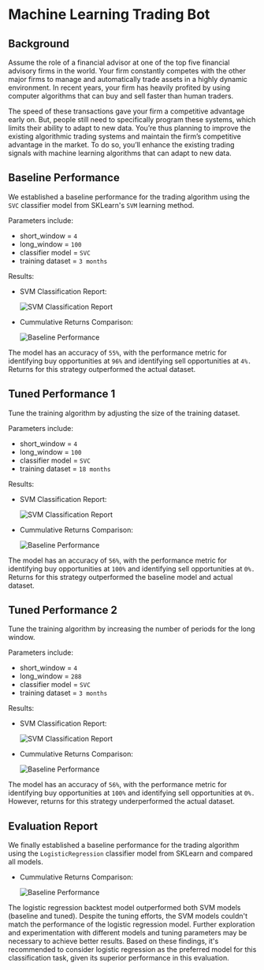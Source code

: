 # Machine Learning Trading Bot

## Background
Assume the role of a financial advisor at one of the top five financial advisory firms in the world. Your firm constantly competes with the other major firms to manage and automatically trade assets in a highly dynamic environment. In recent years, your firm has heavily profited by using computer algorithms that can buy and sell faster than human traders.

The speed of these transactions gave your firm a competitive advantage early on. But, people still need to specifically program these systems, which limits their ability to adapt to new data. You’re thus planning to improve the existing algorithmic trading systems and maintain the firm’s competitive advantage in the market. To do so, you’ll enhance the existing trading signals with machine learning algorithms that can adapt to new data.

## Baseline Performance 
We established a baseline performance for the trading algorithm using the `SVC` classifier model from SKLearn's `SVM` learning method.

Parameters include:
- short_window = `4`
- long_window = `100`
- classifier model = `SVC` 
- training dataset = `3 months` 

Results:
- SVM Classification Report: 

    ![SVM Classification Report](Images/1_Original_Algo/svm_cr.png)

- Cummulative Returns Comparison:

    ![Baseline Performance](Images/1_Original_Algo/cum_return_comparison_plot.png)

The model has an accuracy of `55%`, with the performance metric for identifying buy opportunities at `96%` and identifying sell opportunities at `4%.` Returns for this strategy outperformed the actual dataset.

## Tuned Performance 1
Tune the training algorithm by adjusting the size of the training dataset. 

Parameters include:
- short_window = `4`
- long_window = `100`
- classifier model = `SVC` 
- training dataset = `18 months` 

Results:
- SVM Classification Report: 

    ![SVM Classification Report](Images/2_Adj_Training_Size_Algo/svm_cr.png)

- Cummulative Returns Comparison:

    ![Baseline Performance](Images/2_Adj_Training_Size_Algo/cum_return_comparison_plot.png)

The model has an accuracy of `56%`, with the performance metric for identifying buy opportunities at `100%` and identifying sell opportunities at `0%.` Returns for this strategy outperformed the baseline model and actual dataset.

## Tuned Performance 2
Tune the training algorithm by increasing the number of periods for the long window.

Parameters include:
- short_window = `4`
- long_window = `288`
- classifier model = `SVC` 
- training dataset = `3 months` 

Results:
- SVM Classification Report: 

    ![SVM Classification Report](Images/3_Adj_SMA_Inputs_Algo/svm_cr.png)

- Cummulative Returns Comparison:

    ![Baseline Performance](Images/3_Adj_SMA_Inputs_Algo/cum_return_comparison_plot.png)

The model has an accuracy of `56%`, with the performance metric for identifying buy opportunities at `100%` and identifying sell opportunities at `0%.` However, returns for this strategy underperformed the actual dataset.


## Evaluation Report 
We finally established a baseline performance for the trading algorithm using the `LogisticRegression` classifier model from SKLearn and compared all models. 

- Cummulative Returns Comparison:

    ![Baseline Performance](Images/4_End_Results/returns_comparison.png)

The logistic regression backtest model outperformed both SVM models (baseline and tuned). Despite the tuning efforts, the SVM models couldn't match the performance of the logistic regression model. Further exploration and experimentation with different models and tuning parameters may be necessary to achieve better results. Based on these findings, it's recommended to consider logistic regression as the preferred model for this classification task, given its superior performance in this evaluation.
